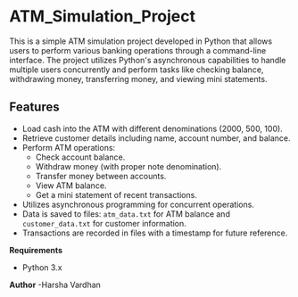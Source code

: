# ATM_Simulation_Project

This is a simple ATM simulation project developed in Python that allows users to perform various banking operations through a command-line interface. The project utilizes Python's asynchronous capabilities to handle multiple users concurrently and perform tasks like checking balance, withdrawing money, transferring money, and viewing mini statements.

## Features

- Load cash into the ATM with different denominations (2000, 500, 100).
- Retrieve customer details including name, account number, and balance.
- Perform ATM operations:
  - Check account balance.
  - Withdraw money (with proper note denomination).
  - Transfer money between accounts.
  - View ATM balance.
  - Get a mini statement of recent transactions.
- Utilizes asynchronous programming for concurrent operations.
- Data is saved to files: `atm_data.txt` for ATM balance and `customer_data.txt` for customer information.
- Transactions are recorded in files with a timestamp for future reference.


**Requirements**
- Python 3.x

**Author**
-Harsha Vardhan

